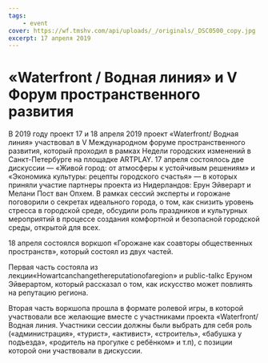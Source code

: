 ```yaml
---
tags:
    - event
cover: https://wf.tmshv.com/api/uploads/_/originals/_DSC0500_copy.jpg
excerpt: 17 апреля 2019
---
```


# «Waterfront / Водная линия» и V Форум пространственного развития

В 2019 году проект 17 и 18 апреля 2019 проект «Waterfront/ Водная линия» участвовал в V Международном форуме пространственного развития, который проходил в рамках Недели городских изменений в Санкт-Петербурге на площадке ARTPLAY. 
17 апреля состоялось две дискуссии — «Живой город: от атмосферы к устойчивым решениям» и «Экономика культуры: рецепты городского счастья» — в которых приняли участие партнеры проекта из Нидерландов: Ерун Эйверарт и Мелани Пост ван Опхем. В рамках сессий эксперты и горожане поговорили о секретах идеального города, о том, как снизить уровень стресса в городской среде, обсудили роль праздников и культурных мероприятий в процессе создания комфортной и безопасной городской среды, открытой для всех.

18 апреля состоялся воркшоп «Горожане как соавторы общественных пространств», который состоял из двух частей. 

Первая часть состояла из  лекции«Howartcanchangethereputationofaregion» и public-talkс Еруном Эйверартом, который рассказал о том, как искусство может повлиять на репутацию региона.

Вторая часть воркшопа прошла в формате ролевой игры, в которой участвовали все желающие вместе с участниками проекта  «Waterfront/ Водная линия. Участники сессии должны были выбрать для себя роль («администрация», «турист», «активист», «строитель», «бабушка у подъезда», «родитель на прогулке с ребёнком» и т.п), с позиции которой они участвовали в дискуссии.